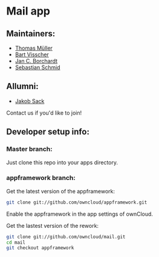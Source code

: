 Mail app
============

Maintainers:
------------
- [Thomas Müller](https://github.com/DeepDiver1975)
- [Bart Visscher](https://github.com/bartv2)
- [Jan C. Borchardt](https://github.com/jancborchardt)
- [Sebastian Schmid](https://github.com/sebastian-schmid)

Allumni:
--------
- [Jakob Sack](https://github.com/jakobsack)

Contact us if you'd like to join!

Developer setup info:
---------------------
### Master branch:
Just clone this repo into your apps directory.

### appframework branch:
Get the latest version of the appframework:
```bash
git clone git://github.com/owncloud/appframework.git
```
Enable the appframework in the app settings of ownCloud.

Get the lastest version of the rework:
```bash
git clone git://github.com/owncloud/mail.git
cd mail
git checkout appframework
```
